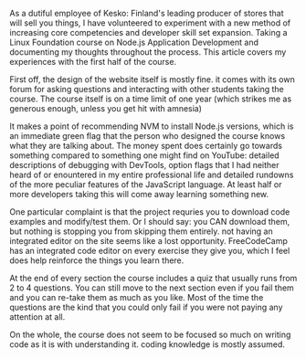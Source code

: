 As a dutiful employee of Kesko: Finland's leading producer of stores that will sell you things, I have volunteered to experiment with a new method of increasing core competencies and developer skill set expansion. Taking a Linux Foundation course on Node.js Application Development and documenting my thoughts throughout the process. This article covers my experiences with the first half of the course.

First off, the design of the website itself is mostly fine. it comes with its own forum for asking questions and interacting with other students taking the course. The course itself is on a time limit of one year (which strikes me as generous enough, unless you get hit with amnesia)

It makes a point of recommending NVM to install Node.js versions, which is an immediate green flag that the person who designed the course knows what they are talking about. The money spent does certainly go towards something compared to something one might find on YouTube: detailed descriptions of debugging with DevTools, option flags that I had neither heard of or enountered in my entire professional life and detailed rundowns of the more peculiar features of the JavaScript language. At least half or more developers taking this will come away learning something new.

One particular complaint is that the project requries you to download code examples and modify/test them. Or I should say: you CAN download them, but nothing is stopping you from skipping them entirely. not having an integrated editor on the site seems like a lost opportunity. FreeCodeCamp has an integrated code editor on every exercise they give you, which I feel does help reinforce the things you learn there.

At the end of every section the course includes a quiz that usually runs from 2 to 4 questions. You can still move to the next section even if you fail them and you can re-take them as much as you like. Most of the time the questions are the kind that you could only fail if you were not paying any attention at all.

On the whole, the course does not seem to be focused so much on writing code as it is with understanding it. coding knowledge is mostly assumed.
